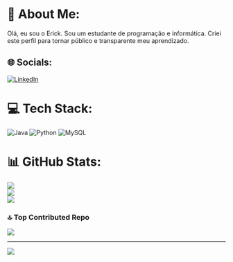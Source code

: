 # 💫 About Me:
Olá, eu sou o Erick. Sou um estudante de programação e informática. Criei este perfil para tornar público e transparente meu aprendizado.


## 🌐 Socials:
[![LinkedIn](https://img.shields.io/badge/LinkedIn-%230077B5.svg?logo=linkedin&logoColor=white)](https://www.linkedin.com/in/erick-verissimo-17a002304/) 

# 💻 Tech Stack:
![Java](https://img.shields.io/badge/java-%23ED8B00.svg?style=for-the-badge&logo=openjdk&logoColor=white) ![Python](https://img.shields.io/badge/python-3670A0?style=for-the-badge&logo=python&logoColor=ffdd54) ![MySQL](https://img.shields.io/badge/mysql-%2300000f.svg?style=for-the-badge&logo=mysql&logoColor=white)
# 📊 GitHub Stats:
![](https://github-readme-stats.vercel.app/api?username=ErickVerissimoo&theme=dark&hide_border=true&include_all_commits=true&count_private=false)<br/>
![](https://github-readme-streak-stats.herokuapp.com/?user=ErickVerissimoo&theme=dark&hide_border=true)<br/>
![](https://github-readme-stats.vercel.app/api/top-langs/?username=ErickVerissimoo&theme=dark&hide_border=true&include_all_commits=true&count_private=false&layout=compact)

### 🔝 Top Contributed Repo
![](https://github-contributor-stats.vercel.app/api?username=ErickVerissimoo&limit=5&theme=dark&combine_all_yearly_contributions=true)

---
[![](https://visitcount.itsvg.in/api?id=ErickVerissimoo&icon=0&color=0)](https://visitcount.itsvg.in)

<!-- Proudly created with GPRM ( https://gprm.itsvg.in ) -->
